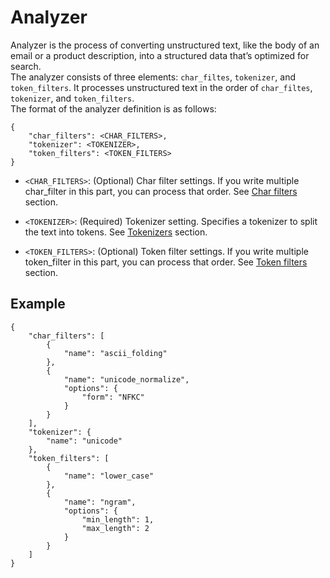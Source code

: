 # Analyzer

Analyzer is the process of converting unstructured text, like the body of an email or a product description, into a structured data that’s optimized for search.  
The analyzer consists of three elements: `char_filtes`, `tokenizer`, and `token_filters`. It processes unstructured text in the order of `char_filtes`, `tokenizer`, and `token_filters`.  
The format of the analyzer definition is as follows:
```
{
    "char_filters": <CHAR_FILTERS>,
    "tokenizer": <TOKENIZER>,
    "token_filters": <TOKEN_FILTERS>
}
```
- `<CHAR_FILTERS>`: (Optional) Char filter settings. If you write multiple char_filter in this part, you can process that order. See [Char filters](/analyzer/char_filters.md) section.

- `<TOKENIZER>`: (Required) Tokenizer setting. Specifies a tokenizer to split the text into tokens. See [Tokenizers](/analyzer/tokenizers.md) section.

- `<TOKEN_FILTERS>`: (Optional) Token filter settings. If you write multiple token_filter in this part, you can process that order.  See [Token filters](/analyzer/token_filters.md) section.


## Example

```
{
    "char_filters": [
        {
            "name": "ascii_folding"
        },
        {
            "name": "unicode_normalize",
            "options": {
                "form": "NFKC"
            }
        }
    ],
    "tokenizer": {
        "name": "unicode"
    },
    "token_filters": [
        {
            "name": "lower_case"
        },
        {
            "name": "ngram",
            "options": {
                "min_length": 1,
                "max_length": 2
            }
        }
    ]
}
```
